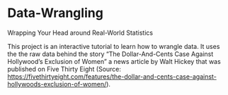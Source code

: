 # Data-Wrangling
Wrapping Your Head around Real-World Statistics

This project is an interactive tutorial to learn how to wrangle data. It uses the the raw data behind the story “The Dollar-And-Cents Case Against Hollywood’s Exclusion of Women” a news article by Walt Hickey that was published on Five Thirty Eight (Source: https://fivethirtyeight.com/features/the-dollar-and-cents-case-against-hollywoods-exclusion-of-women/). 
